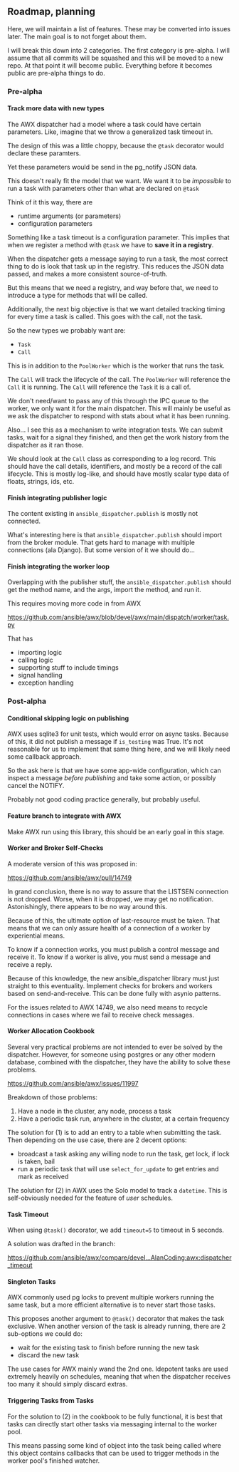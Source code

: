 
## Roadmap, planning

Here, we will maintain a list of features.
These may be converted into issues later.
The main goal is to not forget about them.

I will break this down into 2 categories.
The first category is pre-alpha.
I will assume that all commits will be squashed and this will be
moved to a new repo. At that point it will become public.
Everything before it becomes public are pre-alpha things to do.

### Pre-alpha

#### Track more data with new types

The AWX dispatcher had a model where a task could have certain parameters.
Like, imagine that we throw a generalized task timeout in.

The design of this was a little choppy, because the `@task` decorator
would declare these paramters.

Yet these parameters would be send in the pg_notify JSON data.

This doesn't really fit the model that we want.
We want it to be _impossible_ to run a task with parameters
other than what are declared on `@task`

Think of it this way, there are

- runtime arguments (or parameters)
- configuration parameters

Something like a task timeout is a configuration parameter.
This implies that when we register a method with `@task`
we have to **save it in a registry**.

When the dispatcher gets a message saying to run a task,
the most correct thing to do is look that task up in the registry.
This reduces the JSON data passed, and makes a more consistent
source-of-truth.

But this means that we need a registry, and way before that,
we need to introduce a type for methods that will be called.

Additionally, the next big objective is that we want
detailed tracking timing for every time a task is called.
This goes with the call, not the task.

So the new types we probably want are:

- `Task`
- `Call`

This is in addition to the `PoolWorker` which is the worker that
runs the task.

The `Call` will track the lifecycle of the call.
The `PoolWorker` will reference the `Call` it is running.
The `Call` will reference the `Task` it is a call of.

We don't need/want to pass any of this through the IPC queue
to the worker, we only want it for the main dispatcher.
This will mainly be useful as we ask the dispatcher to respond
with stats about what it has been running.

Also... I see this as a mechanism to write integration tests.
We can submit tasks, wait for a signal they finished,
and then get the work history from the dispatcher as it ran those.

We should look at the `Call` class as corresponding to a log record.
This should have the call details, identifiers, and mostly be a
record of the call lifecycle. This is mostly log-like, and should have
mostly scalar type data of floats, strings, ids, etc.

#### Finish integrating publisher logic

The content existing in `ansible_dispatcher.publish` is mostly not connected.

What's interesting here is that `ansible_dispatcher.publish` should import
from the broker module.
That gets hard to manage with multiple connections (ala Django).
But some version of it we should do...

#### Finish integrating the worker loop

Overlapping with the publisher stuff, the `ansible_dispatcher.publish` should
get the method name, and the args, import the method, and run it.

This requires moving more code in from AWX

<https://github.com/ansible/awx/blob/devel/awx/main/dispatch/worker/task.py>

That has

- importing logic
- calling logic
- supporting stuff to include timings
- signal handling
- exception handling

### Post-alpha

#### Conditional skipping logic on publishing

AWX uses sqlite3 for unit tests, which would error on async tasks.
Because of this, it did not publish a message if `is_testing` was True.
It's not reasonable for us to implement that same thing here, and
we will likely need some callback approach.

So the ask here is that we have some app-wide configuration,
which can inspect a message _before publishing_ and take some action,
or possibly cancel the NOTIFY.

Probably not good coding practice generally, but probably useful.

#### Feature branch to integrate with AWX

Make AWX run using this library, this should be an early goal in this stage.

#### Worker and Broker Self-Checks

A moderate version of this was proposed in:

<https://github.com/ansible/awx/pull/14749>

In grand conclusion, there is no way to assure that the LISTSEN connection
is not dropped.
Worse, when it is dropped, we may get no notification.
Astonishingly, there appears to be no way around this.

Because of this, the ultimate option of last-resource must be taken.
That means that we can only assure health of a connection of a worker
by experiential means.

To know if a connection works, you must publish a control message and receive it.
To know if a worker is alive, you must send a message and receive a reply.

Because of this knowledge, the new ansible_dispatcher library must just straight to this eventuality.
Implement checks for brokers and workers based on send-and-receive.
This can be done fully with asynio patterns.

For the issues related to AWX 14749, we also need means to recycle connections
in cases where we fail to receive check messages.

#### Worker Allocation Cookbook

Several very practical problems are not intended to ever be solved by the dispatcher.
However, for someone using postgres or any other modern database,
combined with the dispatcher, they have the ability to solve these problems.

<https://github.com/ansible/awx/issues/11997>

Breakdown of those problems:

1. Have a node in the cluster, any node, process a task
2. Have a periodic task run, anywhere in the cluster, at a certain frequency

The solution for (1) is to add an entry to a table when submitting the task.
Then depending on the use case, there are 2 decent options:

- broadcast a task asking any willing node to run the task, get lock, if lock is taken, bail
- run a periodic task that will use `select_for_update` to get entries and mark as received

The solution for (2) in AWX uses the Solo model to track a `datetime`.
This is self-obviously needed for the feature of _user_ schedules.

#### Task Timeout

When using `@task()` decorator, we add `timeout=5` to timeout in 5 seconds.

A solution was drafted in the branch:

<https://github.com/ansible/awx/compare/devel...AlanCoding:awx:dispatcher_timeout>

#### Singleton Tasks

AWX commonly used pg locks to prevent multiple workers running the same task,
but a more efficient alternative is to never start those tasks.

This proposes another argument to `@task()` decorator that makes the task exclusive.
When another version of the task is already running, there are 2 sub-options we could do:

- wait for the existing task to finish before running the new task
- discard the new task

The use cases for AWX mainly wand the 2nd one.
Idepotent tasks are used extremely heavily on schedules, meaning that
when the dispatcher receives too many it should simply discard extras.

#### Triggering Tasks from Tasks

For the solution to (2) in the cookbook to be fully functional,
it is best that tasks can directly start other tasks via messaging
internal to the worker pool.

This means passing some kind of object into the task being called
where this object contains callbacks that can be used to
trigger methods in the worker pool's finished watcher.
